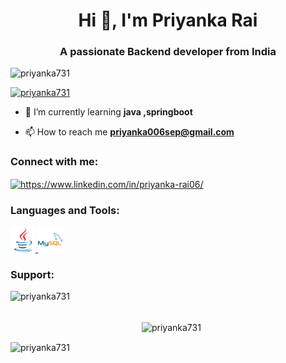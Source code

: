 <h1 align="center">Hi 👋, I'm Priyanka Rai</h1>
<h3 align="center">A passionate Backend developer from India</h3>

<p align="left"> <img src="https://komarev.com/ghpvc/?username=priyanka731&label=Profile%20views&color=0e75b6&style=flat" alt="priyanka731" /> </p>

<p align="left"> <a href="https://github.com/ryo-ma/github-profile-trophy"><img src="https://github-profile-trophy.vercel.app/?username=priyanka731" alt="priyanka731" /></a> </p>

- 🌱 I’m currently learning **java ,springboot**

- 📫 How to reach me **priyanka006sep@gmail.com**

<h3 align="left">Connect with me:</h3>
<p align="left">
<a href="https://linkedin.com/in/https://www.linkedin.com/in/priyanka-rai06/" target="blank"><img align="center" src="https://raw.githubusercontent.com/rahuldkjain/github-profile-readme-generator/master/src/images/icons/Social/linked-in-alt.svg" alt="https://www.linkedin.com/in/priyanka-rai06/" height="30" width="40" /></a>
</p>

<h3 align="left">Languages and Tools:</h3>
<p align="left"> <a href="https://www.java.com" target="_blank" rel="noreferrer"> <img src="https://raw.githubusercontent.com/devicons/devicon/master/icons/java/java-original.svg" alt="java" width="40" height="40"/> </a> <a href="https://www.mysql.com/" target="_blank" rel="noreferrer"> <img src="https://raw.githubusercontent.com/devicons/devicon/master/icons/mysql/mysql-original-wordmark.svg" alt="mysql" width="40" height="40"/> </a> </p>

<h3 align="left">Support:</h3>
<p><a href="https://www.buymeacoffee.com/priyanka731"> <img align="left" src="https://cdn.buymeacoffee.com/buttons/v2/default-yellow.png" height="50" width="210" alt="priyanka731" /></a></p><br><br>

<p><img align="center" src="https://github-readme-stats.vercel.app/api/top-langs?username=priyanka731&show_icons=true&locale=en&layout=compact" alt="priyanka731" /></p>

<p><img align="center" src="https://github-readme-streak-stats.herokuapp.com/?user=priyanka731&" alt="priyanka731" /></p>
